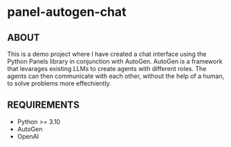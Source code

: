 # panel-autogen-chat


## ABOUT

This is a demo project where I have created a chat interface using the Python Panels library in conjunction with AutoGen. AutoGen is a framework that levarages existing LLMs to create agents with different roles. The agents can then communicate with each other, without the help of a human, to solve problems more effechiently.


## REQUIREMENTS

- Python >= 3.10
- AutoGen
- OpenAI
